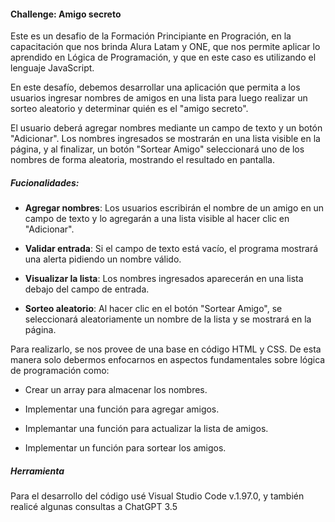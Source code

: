 
#### Challenge: Amigo secreto

Este es un desafio de la Formación Principiante en Progración, en la capacitación que nos brinda Alura Latam y ONE, que nos permite aplicar lo aprendido en Lógica de Programación, y que en este caso es utilizando el lenguaje JavaScript.

En este desafío, debemos desarrollar una aplicación que permita a los usuarios ingresar nombres de amigos en una lista para luego realizar un sorteo aleatorio y determinar quién es el "amigo secreto".

El usuario deberá agregar nombres mediante un campo de texto y un botón "Adicionar". 
Los nombres ingresados se mostrarán en una lista visible en la página, y al finalizar, un botón "Sortear Amigo" seleccionará uno de los nombres de forma aleatoria, mostrando el resultado en pantalla.


##### Fucionalidades:

- **Agregar nombres**: Los usuarios escribirán el nombre de un amigo en un campo de texto y lo agregarán a una lista visible al hacer clic en "Adicionar".

- **Validar entrada**: Si el campo de texto está vacío, el programa mostrará una alerta pidiendo un nombre válido.

- **Visualizar la lista**: Los nombres ingresados aparecerán en una lista debajo del campo de entrada.

- **Sorteo aleatorio**: Al hacer clic en el botón "Sortear Amigo", se seleccionará aleatoriamente un nombre de la lista y se mostrará en la página.

Para realizarlo, se nos provee de una base en código HTML y CSS. De esta manera solo debermos enfocarnos en aspectos fundamentales sobre lógica de programación como:

- Crear un array para almacenar los nombres.

- Implementar una función para agregar amigos.

- Implemantar una función para actualizar la lista de amigos.

- Implementar un función para sortear los amigos.

##### Herramienta

Para el desarrollo del código usé Visual Studio Code v.1.97.0, y también realicé algunas consultas a ChatGPT 3.5

